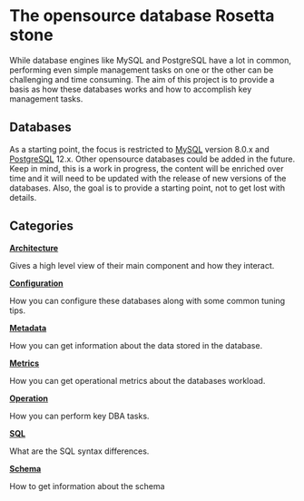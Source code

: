 # The opensource database Rosetta stone

While database engines like MySQL and PostgreSQL have a lot in common, performing even simple management tasks on one or the other can be challenging and time consuming.  The aim of this project is to provide a basis as how these databases works and how to accomplish key management tasks.

## Databases

As a starting point, the focus is restricted to [MySQL](https://dev.mysql.com/) version 8.0.x and [PostgreSQL](https://postgresql.org) 12.x. Other opensource databases could be added in the future.  Keep in mind, this is a work in progress, the content will be enriched over time and it will need to be updated with the release of new versions of the databases.  Also, the goal is to provide a starting point, not to get lost with details.

## Categories

**[Architecture](Architecture/Architecture.md)**

Gives a high level view of their main component and how they interact.

**[Configuration](Configuration/Configuration.md)**

How you can configure these databases along with some common tuning tips.

**[Metadata](Metadata/Metadata.md)**

How you can get information about the data stored in the database.

**[Metrics](Metrics/Metrics.md)**

How you can get operational metrics about the databases workload.

**[Operation](Operation/Operation.md)**

How you can perform key DBA tasks. 

**[SQL](SQL/SQL.md)**

What are the SQL syntax differences. 

**[Schema](Schema/Schema.md)**

How to get information about the schema

